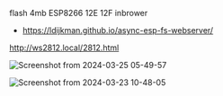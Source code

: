 flash 4mb ESP8266 12E 12F inbrower
- https://ldijkman.github.io/async-esp-fs-webserver/

  
http://ws2812.local/2812.html

![Screenshot from 2024-03-25 05-49-57](https://github.com/ldijkman/async-esp-fs-webserver/assets/45427770/d1a066b1-812d-4c37-84e8-b19a7c65d3f9)


![Screenshot from 2024-03-23 10-48-05](https://github.com/ldijkman/async-esp-fs-webserver/assets/45427770/7b64ad96-b663-4d0d-b0d4-5bca7c1daa84)
